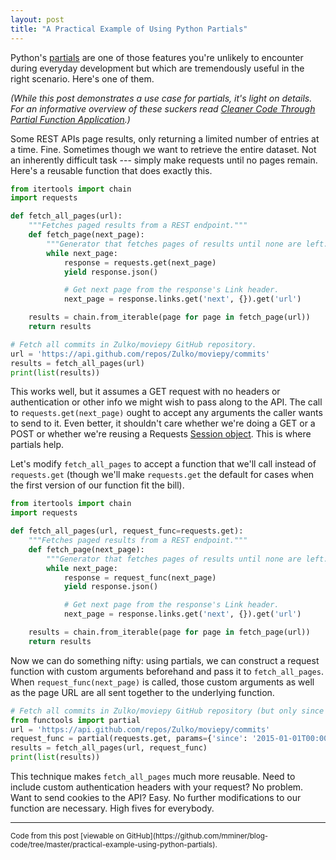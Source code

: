 ```yaml
---
layout: post
title: "A Practical Example of Using Python Partials"
---
```


Python's [partials](https://docs.python.org/3/library/functools.html#partial-objects) are one of those features you're unlikely to encounter during everyday development but which are tremendously useful in the right scenario. Here's one of them.

*(While this post demonstrates a use case for partials, it's light on details. For an informative overview of these suckers read [Cleaner Code Through Partial Function Application](http://chriskiehl.com/article/Cleaner-coding-through-partially-applied-functions/).)*

Some REST APIs page results, only returning a limited number of entries at a time. Fine. Sometimes though we want to retrieve the entire dataset. Not an inherently difficult task --- simply make requests until no pages remain. Here's a reusable function that does exactly this.

```python
from itertools import chain
import requests

def fetch_all_pages(url):
    """Fetches paged results from a REST endpoint."""
    def fetch_page(next_page):
        """Generator that fetches pages of results until none are left."""
        while next_page:
            response = requests.get(next_page)
            yield response.json()

            # Get next page from the response's Link header.
            next_page = response.links.get('next', {}).get('url')

    results = chain.from_iterable(page for page in fetch_page(url))
    return results

# Fetch all commits in Zulko/moviepy GitHub repository.
url = 'https://api.github.com/repos/Zulko/moviepy/commits'
results = fetch_all_pages(url)
print(list(results))
```

This works well, but it assumes a GET request with no headers or authentication or other info we might wish to pass along to the API. The call to `requests.get(next_page)` ought to accept any arguments the caller wants to send to it. Even better, it shouldn't care whether we're doing a GET or a POST or whether we're reusing a Requests [Session object](http://docs.python-requests.org/en/latest/user/advanced/#session-objects). This is where partials help.

Let's modify `fetch_all_pages` to accept a function that we'll call instead of `requests.get` (though we'll make `requests.get` the default for cases when the first version of our function fit the bill).

```python
from itertools import chain
import requests

def fetch_all_pages(url, request_func=requests.get):
    """Fetches paged results from a REST endpoint."""
    def fetch_page(next_page):
        """Generator that fetches pages of results until none are left."""
        while next_page:
            response = request_func(next_page)
            yield response.json()

            # Get next page from the response's Link header.
            next_page = response.links.get('next', {}).get('url')

    results = chain.from_iterable(page for page in fetch_page(url))
    return results
```

Now we can do something nifty: using partials, we can construct a request function with custom arguments beforehand and pass it to `fetch_all_pages`. When `request_func(next_page)` is called, those custom arguments as well as the page URL are all sent together to the underlying function.

```python
# Fetch all commits in Zulko/moviepy GitHub repository (but only since 2015).
from functools import partial
url = 'https://api.github.com/repos/Zulko/moviepy/commits'
request_func = partial(requests.get, params={'since': '2015-01-01T00:00:00Z'})
results = fetch_all_pages(url, request_func)
print(list(results))
```

This technique makes `fetch_all_pages` much more reusable. Need to include custom authentication headers with your request? No problem. Want to send cookies to the API? Easy. No further modifications to our function are necessary. High fives for everybody.


---


<small>
    Code from this post [viewable on GitHub](https://github.com/mminer/blog-code/tree/master/practical-example-using-python-partials).
</small>
